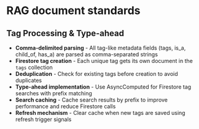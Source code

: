 # RAG document standards

## Tag Processing & Type-ahead
- **Comma-delimited parsing** - All tag-like metadata fields (tags, is_a, child_of, has_a) are parsed as comma-separated strings
- **Firestore tag creation** - Each unique tag gets its own document in the `tags` collection
- **Deduplication** - Check for existing tags before creation to avoid duplicates
- **Type-ahead implementation** - Use AsyncComputed for Firestore tag searches with prefix matching
- **Search caching** - Cache search results by prefix to improve performance and reduce Firestore calls
- **Refresh mechanism** - Clear cache when new tags are saved using refresh trigger signals
